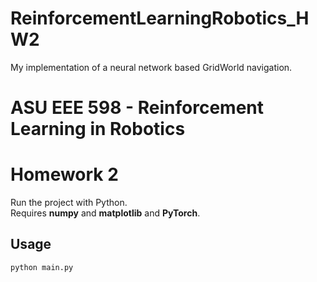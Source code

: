 # ReinforcementLearningRobotics_HW2
My implementation of a neural network based GridWorld navigation.
# ASU EEE 598 - Reinforcement Learning in Robotics
# Homework 2

Run the project with Python.  
Requires **numpy** and **matplotlib** and **PyTorch**.

## Usage
```bash
python main.py
